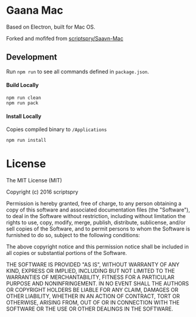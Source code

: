 # Gaana Mac

Based on Electron, built for Mac OS.

Forked and mofifed from [scriptspry/Saavn-Mac](https://github.com/scriptspry/Saavn-Mac)

## Development

Run `npm run` to see all commands defined in `package.json`.

#### Build Locally
```
npm run clean
npm run pack
```

#### Install Locally
Copies compiled binary to `/Applications`
```
npm run install
```

# License

The MIT License (MIT)

Copyright (c) 2016 scriptspry

Permission is hereby granted, free of charge, to any person obtaining a copy of this software and associated documentation files (the "Software"), to deal in the Software without restriction, including without limitation the rights to use, copy, modify, merge, publish, distribute, sublicense, and/or sell copies of the Software, and to permit persons to whom the Software is furnished to do so, subject to the following conditions:

The above copyright notice and this permission notice shall be included in all copies or substantial portions of the Software.

THE SOFTWARE IS PROVIDED "AS IS", WITHOUT WARRANTY OF ANY KIND, EXPRESS OR IMPLIED, INCLUDING BUT NOT LIMITED TO THE WARRANTIES OF MERCHANTABILITY, FITNESS FOR A PARTICULAR PURPOSE AND NONINFRINGEMENT. IN NO EVENT SHALL THE AUTHORS OR COPYRIGHT HOLDERS BE LIABLE FOR ANY CLAIM, DAMAGES OR OTHER LIABILITY, WHETHER IN AN ACTION OF CONTRACT, TORT OR OTHERWISE, ARISING FROM, OUT OF OR IN CONNECTION WITH THE SOFTWARE OR THE USE OR OTHER DEALINGS IN THE SOFTWARE.


